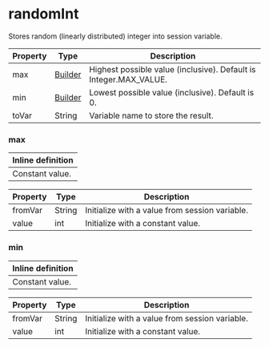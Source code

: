 ---
---
# randomInt

Stores random (linearly distributed) integer into session variable.

| Property | Type | Description |
| ------- | ------- | -------- |
| max | [Builder](#max) | Highest possible value (inclusive). Default is Integer.MAX_VALUE. |
| min | [Builder](#min) | Lowest possible value (inclusive). Default is 0. |
| toVar | String | Variable name to store the result. |

### <a id="max"></a>max


| Inline definition |
| -------- |
| Constant value. |

| Property | Type | Description |
| ------- | ------- | ------- |
| fromVar | String | Initialize with a value from session variable. |
| value | int | Initialize with a constant value. |

### <a id="min"></a>min


| Inline definition |
| -------- |
| Constant value. |

| Property | Type | Description |
| ------- | ------- | ------- |
| fromVar | String | Initialize with a value from session variable. |
| value | int | Initialize with a constant value. |

